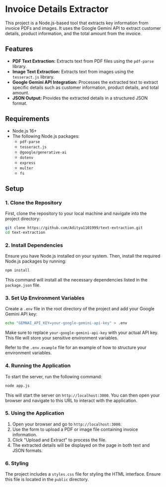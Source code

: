 # Invoice Details Extractor

This project is a Node.js-based tool that extracts key information from invoice PDFs and images. It uses the Google Gemini API to extract customer details, product information, and the total amount from the invoice.

## Features

- **PDF Text Extraction:** Extracts text from PDF files using the `pdf-parse` library.
- **Image Text Extraction:** Extracts text from images using the `tesseract.js` library.
- **Google Gemini API Integration:** Processes the extracted text to extract specific details such as customer information, product details, and total amount.
- **JSON Output:** Provides the extracted details in a structured JSON format.

## Requirements

- Node.js 16+
- The following Node.js packages:
  - `pdf-parse`
  - `tesseract.js`
  - `@google/generative-ai`
  - `dotenv`
  - `express`
  - `multer`
  - `fs`

## Setup

### 1. Clone the Repository

First, clone the repository to your local machine and navigate into the project directory:

```bash
git clone https://github.com/Aditya1101999/text-extraction.git
cd text-extraction
```

### 2. Install Dependencies

Ensure you have Node.js installed on your system. Then, install the required Node.js packages by running:

```bash
npm install
```

This command will install all the necessary dependencies listed in the `package.json` file.

### 3. Set Up Environment Variables

Create a `.env` file in the root directory of the project and add your Google Gemini API key:

```bash
echo "GEMNAI_API_KEY=your-google-gemini-api-key" > .env
```

Make sure to replace `your-google-gemini-api-key` with your actual API key. This file will store your sensitive environment variables.

Refer to the `.env.example` file for an example of how to structure your environment variables.

### 4. Running the Application

To start the server, run the following command:

```bash
node app.js
```

This will start the server on `http://localhost:3000`. You can then open your browser and navigate to this URL to interact with the application.

### 5. Using the Application

1. Open your browser and go to `http://localhost:3000`.
2. Use the form to upload a PDF or image file containing invoice information.
3. Click "Upload and Extract" to process the file.
4. The extracted details will be displayed on the page in both text and JSON formats.

### 6. Styling

The project includes a `styles.css` file for styling the HTML interface. Ensure this file is located in the `public` directory.